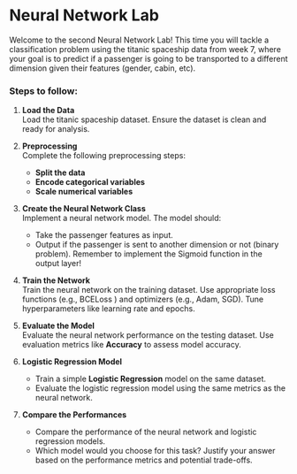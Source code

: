 
# Neural Network Lab

Welcome to the second Neural Network Lab! This time you will tackle a classification problem using the titanic spaceship data from week 7, where your goal is to predict if a passenger is going to be transported to a different dimension given their features (gender, cabin, etc).

### Steps to follow:

1. **Load the Data**  
   Load the titanic spaceship dataset. Ensure the dataset is clean and ready for analysis.

2. **Preprocessing**  
   Complete the following preprocessing steps:
   - **Split the data** 
   - **Encode categorical variables** 
   - **Scale numerical variables** 

3. **Create the Neural Network Class**  
   Implement a neural network model. The model should:
   - Take the passenger features as input.
   - Output if the passenger is sent to another dimension or not (binary problem). Remember to implement the Sigmoid function in the output layer!

4. **Train the Network**  
   Train the neural network on the training dataset. Use appropriate loss functions (e.g., BCELoss ) and optimizers (e.g., Adam, SGD). Tune hyperparameters like learning rate and epochs.

5. **Evaluate the Model**  
   Evaluate the neural network performance on the testing dataset. Use evaluation metrics like **Accuracy** to assess model accuracy.

6. **Logistic Regression Model**  
   - Train a simple **Logistic Regression** model on the same dataset.
   - Evaluate the logistic regression model using the same metrics as the neural network.

7. **Compare the Performances**  
   - Compare the performance of the neural network and logistic regression models.
   - Which model would you choose for this task? Justify your answer based on the performance metrics and potential trade-offs.
